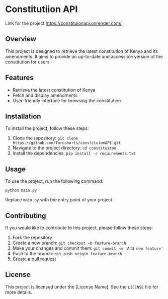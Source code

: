 # Constitutiion API
Link for the project https://constituionapi.onrender.com/

## Overview

This project is designed to retrieve the latest constitution of Kenya and its amendments. It aims to provide an up-to-date and accessible version of the constitution for users.

## Features

- Retrieve the latest constitution of Kenya
- Fetch and display amendments
- User-friendly interface for browsing the constitution

## Installation

To install the project, follow these steps:

1. Clone the repository: `git clone https://github.com/Tornshorts/constituionAPI.git`
2. Navigate to the project directory: `cd constituiton`
3. Install the dependencies: `pip install -r requirements.txt`

## Usage

To use the project, run the following command:

```
python main.py
```

Replace `main.py` with the entry point of your project.

## Contributing

If you would like to contribute to this project, please follow these steps:

1. Fork the repository
2. Create a new branch: `git checkout -b feature-branch`
3. Make your changes and commit them: `git commit -m 'Add new feature'`
4. Push to the branch: `git push origin feature-branch`
5. Create a pull request

## License

This project is licensed under the [License Name]. See the `LICENSE` file for more details.
